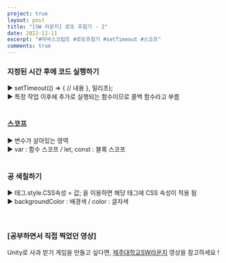 ```yaml
---
project: true
layout: post
title: "[SW 라운지] 로또 추첨기 - 2"
date: 2022-12-11
excerpt: "#자바스크립트 #로또추첨기 #setTimeout #스코프"
comments: true
---
```


### 지정된 시간 후에 코드 실행하기 <br>
▶️ setTimeout(() => {   // 내용   }, 밀리초); <br> 
▶️ 특정 작업 이후에 추가로 실행되는 함수이므로 콜백 함수라고 부름 <br> 
<br>
### 스코프 <br>
▶️ 변수가 살아있는 영역 <br>
▶️ var : 함수 스코프 / let, const : 블록 스코프 <br> 
<br>
### 공 색칠하기 <br>
▶️ 태그.style.CSS속성 = 값; 을 이용하면 해당 태그에 CSS 속성이 적용 됨 <br>
▶️ backgroundColor : 배경색 / color : 글자색 <br> 
<br>
<br>

### [공부하면서 직접 찍었던 영상]

Unity로 사과 받기 게임을 만들고 싶다면, [제주대학교SW라운지](https://www.youtube.com/watch?v=dbrOThKfTKI&list=PLkb1-AwKYLZb0vV-DPGhtk_wHmrtYnh1G&index=8) 영상을 참고하세요 !


